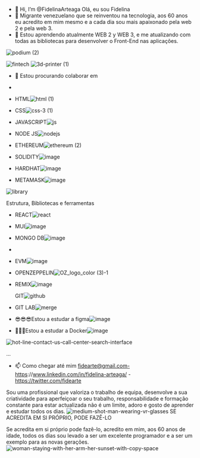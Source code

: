 - 👋 Hi, I’m @FidelinaArteaga Olá, eu sou Fidelina
- 👀 Migrante venezuelano que se reinventou na tecnologia, aos 60 anos eu acredito em mim mesmo e a cada dia sou mais apaixonado pela web 2 e pela web 3.
- 🌱  Estou aprendendo atualmente WEB 2 y WEB 3, e me atualizando com todas as bibliotecas para desenvolver o Front-End nas aplicações.

![podium (2)](https://user-images.githubusercontent.com/91993006/198747932-83da5a2a-8ada-4b87-9207-13d933034dd5.png)

![fintech](https://user-images.githubusercontent.com/91993006/198748167-01900e4c-8884-4721-b9a7-41d54c05f731.png)
![3d-printer (1)](https://user-images.githubusercontent.com/91993006/198747764-82dad6af-e80f-441d-a41a-7ed435b17f98.png)



- 💞️  Estou procurando colaborar em 
-  
- HTML![html (1)](https://user-images.githubusercontent.com/91993006/198746333-e0b83a71-582c-4a2e-82e1-5497faccc996.png)


- CSS![css-3 (1)](https://user-images.githubusercontent.com/91993006/198746470-95a7d02d-af53-41f2-a001-d4e3a1751680.png)

- JAVASCRIPT![js](https://user-images.githubusercontent.com/91993006/198748274-07f23524-db8a-42fc-8e29-787399e2c2b3.png)

- NODE JS![nodejs](https://user-images.githubusercontent.com/91993006/198748526-5c09abca-057e-4186-ab2e-7a917433b71a.png)


- ETHEREUM![ethereum (2)](https://user-images.githubusercontent.com/91993006/198748662-24cb28a3-4ee5-4f24-8187-5a5d31a03cfb.png)

- SOLIDITY![image](https://user-images.githubusercontent.com/91993006/198748816-ab76acb7-9d01-4782-b9f2-4c770c850310.png)

- HARDHAT![image](https://user-images.githubusercontent.com/91993006/198749067-96f8c609-ddde-4ac4-a8f6-2827e1d1df7b.png)

- METAMASK![image](https://user-images.githubusercontent.com/91993006/198749342-5b6221a0-a1f8-4295-b8cf-da04f345117f.png)


![library](https://user-images.githubusercontent.com/91993006/198749435-de76f68b-998d-4145-bdee-96a64da266be.png)

Estrutura, Bibliotecas e ferramentas
- REACT![react](https://user-images.githubusercontent.com/91993006/198749575-fde6b922-9229-4683-86d1-b45eee27d63b.png)

- MUI![image](https://user-images.githubusercontent.com/91993006/198749907-8004dd12-b2d7-488b-ba2b-029a2d4bd472.png)

- MONGO DB![image](https://user-images.githubusercontent.com/91993006/198750027-61e6d4e1-e579-4d75-af0f-67be0863a5b9.png)

-
- EVM![image](https://user-images.githubusercontent.com/91993006/198750431-20aed625-f1be-4ba2-9c5f-4bf0cffb6a02.png)

- OPENZEPPELIN![OZ_logo_color (3)-1](https://user-images.githubusercontent.com/91993006/198750356-f3591782-e700-4094-baa2-b6c79094e646.png)
- REMIX![image](https://user-images.githubusercontent.com/91993006/198750566-c74e6a53-614e-4dbb-8523-402cc250c4eb.png)

  GIT![github](https://user-images.githubusercontent.com/91993006/198750745-7eb165f1-f8e4-415c-bb64-83df7a6c4ec9.png)

- GIT LAB![merge](https://user-images.githubusercontent.com/91993006/198750892-219bc185-cc0a-4906-9942-8b3cedaa9824.png)

- 😎😎😎Estou a estudar a figma![image](https://user-images.githubusercontent.com/91993006/198750261-fb85b919-64ad-4d4b-929d-e8333d6141f4.png)
- 🐢🐢🐢Estou a estudar a Docker![image](https://user-images.githubusercontent.com/91993006/198752252-8f81247b-9b99-4078-97ad-fb6e8a287fc2.png)



![hot-line-contact-us-call-center-search-interface](https://user-images.githubusercontent.com/91993006/198750995-61872df8-6431-4e3c-b030-b954a57eda6b.jpg)


...
- 📫 Como chegar até mim  fidearte@gmail.com-https://www.linkedin.com/in/fidelina-arteaga/ - https://twitter.com/fidearte

<!---
FidelinaArteaga/FidelinaArteaga is a ✨ special ✨ repository because its `README.md` (this file) appears on your GitHub profile.
You can click the Preview link to take a look at your changes.
--->
Sou uma profissional que valoriza o trabalho de equipa, desenvolve a sua criatividade para aperfeiçoar o seu trabalho, responsabilidade e formação constante para estar actualizada não é um limite, adoro e gosto de aprender e estudar todos os dias.
![medium-shot-man-wearing-vr-glasses](https://user-images.githubusercontent.com/91993006/198751406-ed81f2c8-5ef6-43e1-ba26-0bb22f9c26ab.jpg)
SE ACREDITA EM SI PRÓPRIO, PODE FAZÊ-LO

Se acredita em si próprio pode fazê-lo, acredito em mim, aos 60 anos de idade, todos os dias sou levado a ser um excelente programador e a ser um exemplo para as novas gerações.![woman-staying-with-her-arm-her-sunset-with-copy-space](https://user-images.githubusercontent.com/91993006/198751768-b178d18f-30a5-4958-bec7-4751b5f1e22d.jpg)


